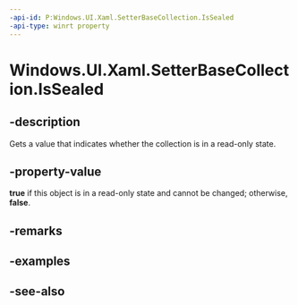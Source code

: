 ```yaml
---
-api-id: P:Windows.UI.Xaml.SetterBaseCollection.IsSealed
-api-type: winrt property
---
```


<!-- Property syntax
public bool IsSealed { get; }
-->

# Windows.UI.Xaml.SetterBaseCollection.IsSealed

## -description
Gets a value that indicates whether the collection is in a read-only state.



## -property-value
**true** if this object is in a read-only state and cannot be changed; otherwise, **false**.

## -remarks

## -examples

## -see-also
